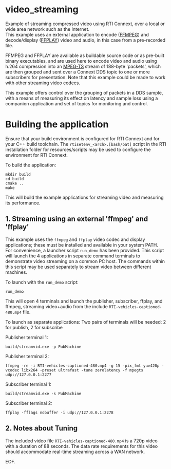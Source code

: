 # video_streaming

Example of streaming compressed video using RTI Connext, over a local or wide area network such as the Internet.  
This example uses an external application to encode ([FFMPEG](https://www.ffmpeg.org/)) and decode/display
([FFPLAY](https://www.ffmpeg.org/)) video and audio, in this case from a pre-recorded file.  

FFMPEG and FFPLAY are available as buildable source code or as pre-built binary executables, and are used
here to encode video and audio using h.264 compression into an [MPEG-TS](https://en.wikipedia.org/wiki/MPEG_transport_stream) 
stream of 188-byte 'packets', which are then grouped and sent over a Connext DDS topic to one or more subscribers for presentation.
Note that this example could be made to work with other streaming video codecs.  

This example offers control over the grouping of packets in a DDS sample, with a means of measuring its effect on latency and sample loss using a companion application and set of topics for monitoring and control.

# Building the application

Ensure that your build environment is configured for RTI Connext and for your C++ build toolchain.
The `rtisetenv_<arch>.[bash/bat]` script in the RTI installation folder for resources/scripts may be used to 
configure the environment for RTI Connext.  

To build the application:

    mkdir build
    cd build
    cmake ..
    make

This will build the example applications for streaming video and measuring its performance.  

## 1. Streaming using an external 'ffmpeg' and 'ffplay'

This example uses the `ffmpeg` and `ffplay` video codec and display applications; 
these must be installed and available in your system PATH.  
For convenience, a launcher script `run_demo` has been provided.  This script will
launch the 4 applications in separate command terminals to demonstrate video streaming
on a common PC host. The commands within this script may be used separately to stream 
video between different machines.

To launch with the `run_demo` script:

    run_demo

This will open 4 terminals and launch the publisher, subscriber, ffplay, and ffmpeg, streaming video+audio from the 
include `RTI-vehicles-captioned-480.mp4` file.


To launch as separate applications: Two pairs of terminals will be needed: 2 for publish, 2 for subscribe

Publisher terminal 1:

    build/streamvid.exe -p PubMachine

Publisher terminal 2:

    ffmpeg -re -i RTI-vehicles-captioned-480.mp4 -g 15 -pix_fmt yuv420p -vcodec libx264 -preset ultrafast -tune zerolatency -f mpegts udp://127.0.0.1:2277

Subscriber terminal 1:

    build/streamvid.exe -s PubMachine

Subscriber terminal 2:

    ffplay -fflags nobuffer -i udp://127.0.0.1:2278


## 2. Notes about Tuning

The included video file `RTI-vehicles-captioned-480.mp4` is a 720p video with a duration of 88 seconds.
The data rate requirements for this video should accommodate real-time streaming across a WAN network.

EOF.
